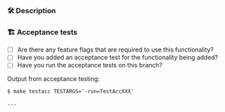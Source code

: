<!--
Adding a new resource or datasource? Use this checklist to get started: https://github.com/hashicorp/terraform-provider-hcp/blob/main/contributing/checklist-resource.md

Updating a resource? Avoid accidental breaking changes by reviewing this guide: https://github.com/hashicorp/terraform-provider-hcp/blob/main/contributing/breaking-changes.md
-->

### :hammer_and_wrench: Description

<!-- What code changed, and why? If adding a new resource, what is it and what are its key features? If updating an existing resource, what new functionality was added? -->

### :building_construction: Acceptance tests

- [ ] Are there any feature flags that are required to use this functionality?
- [ ] Have you added an acceptance test for the functionality being added?
- [ ] Have you run the acceptance tests on this branch?

Output from acceptance testing:

<!--
Replace TestAccXXX with a pattern that matches the tests affected by this PR. More info on acceptance tests here: https://github.com/hashicorp/terraform-provider-hcp/blob/main/contributing/writing-tests.md

For more information on the `-run` flag, see the `go test` documentation at https://tip.golang.org/cmd/go/#hdr-Testing_flags.
-->
```
$ make testacc TESTARGS='-run=TestAccXXX'

...
```

